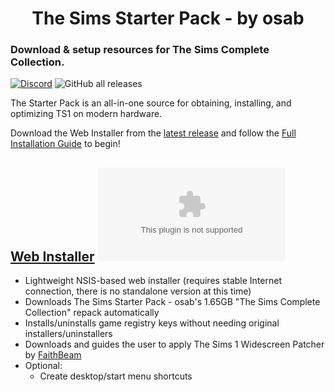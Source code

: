 <h1 align=center>The Sims Starter Pack - by osab </h1> 

### Download & setup resources for The Sims Complete Collection.

[![Discord](https://img.shields.io/discord/912700195249197086?color=fa807a&label=osab%27s%20TS2%20Community%20Discord%20Server&logo=Discord&logoColor=white)](https://discord.com/servers/ts2-community-912700195249197086)  ![GitHub all releases](https://img.shields.io/github/downloads/voicemxil/TS-Starter-Pack/total)

The Starter Pack is an all-in-one source for obtaining, installing, and optimizing TS1 on modern hardware. 

Download the Web Installer from the [latest release](https://github.com/voicemxil/TS-Starter-Pack/releases/latest) and follow the [Full Installation Guide](https://docs.google.com/document/d/1gKoQyXQKPA9hTtywt8OWEZzb4-9615uaSlibAPGb5Oc/edit) to begin!

## [Web Installer](https://github.com/voicemxil/TS-Starter-Pack/releases/latest) ![GitHub file size in bytes](https://img.shields.io/github/size/voicemxil/TS-Starter-Pack/bin/Web%20Installer/TSStarterPack.WebInstaller-v11.exe?branch=v11)
- Lightweight NSIS-based web installer (requires stable Internet connection, there is no standalone version at this time)
- Downloads The Sims Starter Pack - osab's 1.65GB "The Sims Complete Collection" repack automatically 
- Installs/uninstalls game registry keys without needing original installers/uninstallers
- Downloads and guides the user to apply The Sims 1 Widescreen Patcher by [FaithBeam](https://github.com/FaithBeam)
- Optional:
    - Create desktop/start menu shortcuts
